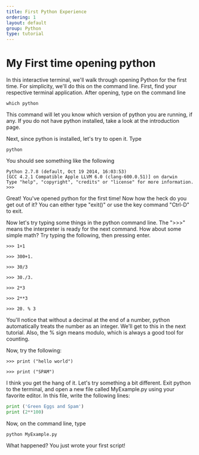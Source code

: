 ```yaml
---
title: First Python Experience
ordering: 1
layout: default
group: Python
type: tutorial
---
```


# My First time opening python

In this interactive terminal, we'll walk through opening Python for the
first time. For simplicity, we'll do this on the command line. First,
find your respective terminal application. After opening, type on the command
line

```
which python
```

This command will let you know which version of python you are running, if any.
If you do not have python installed, take a look at the introduction page.

Next, since python is installed, let's try to open it. Type

```
python
```
You should see something like the following

```
Python 2.7.8 (default, Oct 19 2014, 16:03:53) 
[GCC 4.2.1 Compatible Apple LLVM 6.0 (clang-600.0.51)] on darwin
Type "help", "copyright", "credits" or "license" for more information.
>>>
```

Great! You've opened python for the first time! Now how the heck do you get out of it? You can either type "exit()" or use the key command "Ctrl-D" to exit.

Now let's try typing some things in the python command line. The ">>>" means the interpreter is ready for the next command. How about some simple math? Try typing the following, then pressing enter.

```
>>> 1+1

>>> 300+1.

>>> 30/3

>>> 30./3.

>>> 2*3

>>> 2**3

>>> 20. % 3
```

You'll notice that without a decimal at the end of a number, python automatically treats the number as an integer. We'll get to this in the next tutorial. Also, the % sign means modulo, which is always a good tool for counting.

Now, try the following:

```
>>> print ("hello world")

>>> print ("SPAM")
```

I think you get the hang of it. Let's try something a bit different. Exit python to the terminal, and open a new file called MyExample.py using your favorite editor. In this file, write the following lines:

```python
print ('Green Eggs and Spam')
print (2**100)
```

Now, on the command line, type

```
python MyExample.py
```

What happened? You just wrote your first script!
